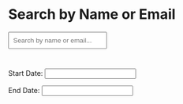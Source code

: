 <!DOCTYPE html>
<html lang="en">
<head>
  <meta charset="UTF-8">
  <meta name="viewport" content="width=device-width, initial-scale=1.0">
  <title>Search Example</title>
  <style>
    /* Simple styling for the list and search input */
    #search-input {
      width: 200px;
      padding: 8px;
      margin-bottom: 20px;
    }
    #results {
      margin-top: 20px;
      list-style-type: none;
      padding: 0;
    }
    #results li {
      padding: 5px;
      border: 1px solid #ddd;
      margin-bottom: 5px;
    }
  </style>
</head>
<body>

  <h1>Search by Name or Email</h1>

  <input type="text" id="search-input" placeholder="Search by name or email..." />
  
  <ul id="results"></ul>

  <script>
    // Data to be validated and searched
    const data = [
      { name: 'John Doe', email: 'john@example.com' },
      { name: 'Jane Smith', email: 'jane@example.com' },
      { name: 'John Doe', email: 'john@example.com' }, // Duplicate
      { name: '', email: 'invalid@example.com' }, // Invalid name
      { name: 'Alice', email: 'bob@example.com' },
      { name: 'John Doe', email: 'unique@example.com' }
    ];

    // Step 1: Validate the data
    function validateData(arr) {
      const nameSet = new Set();
      const emailSet = new Set();
      const result = [];
      let invalidCount = 0;
      let duplicateCount = 0;

      arr.forEach((item) => {
        const { name, email } = item;

        if (!name || !email || typeof name !== 'string' || typeof email !== 'string') {
          invalidCount++;
        } else {
          if (nameSet.has(name) || emailSet.has(email)) {
            duplicateCount++;
          } else {
            nameSet.add(name);
            emailSet.add(email);
            result.push(item);
          }
        }
      });

      return { result, invalidCount, duplicateCount };
    }

    // Step 2: Search function
    function searchItems(validItems, searchTerm) {
      if (searchTerm.length < 2) {
        return validItems; // Return full list if search term is less than 2 characters
      }
      
      // Filter items based on name or email matching the search term
      return validItems.filter(item => 
        item.name.toLowerCase().includes(searchTerm.toLowerCase()) ||
        item.email.toLowerCase().includes(searchTerm.toLowerCase())
      );
    }

    // Step 3: Handle input event
    const { result: validItems } = validateData(data); // Get validated items
    const searchInput = document.getElementById('search-input');
    const resultsContainer = document.getElementById('results');

    searchInput.addEventListener('input', (event) => {
      const searchTerm = event.target.value; // Get search term from input field
      const filteredResults = searchItems(validItems, searchTerm); // Filter based on search

      // Clear previous results
      resultsContainer.innerHTML = '';

      // Display filtered results
      filteredResults.forEach(item => {
        const listItem = document.createElement('li');
        listItem.textContent = `Name: ${item.name}, Email: ${item.email}`;
        resultsContainer.appendChild(listItem);
      });
    });
  </script>

</body>
</html>

<!DOCTYPE html>
<html lang="en">
<head>
    <meta charset="UTF-8">
    <meta name="viewport" content="width=device-width, initial-scale=1.0">
    <title>Date Picker</title>
    <link rel="stylesheet" href="https://cdnjs.cloudflare.com/ajax/libs/flatpickr/4.6.9/flatpickr.min.css">
</head>
<body>

<label for="startDate">Start Date:</label>
<input type="text" id="startDate">

<label for="endDate">End Date:</label>
<input type="text" id="endDate">

<script src="https://cdnjs.cloudflare.com/ajax/libs/flatpickr/4.6.9/flatpickr.min.js"></script>
<script>
// Initialize flatpickr
document.addEventListener('DOMContentLoaded', function() {
    // Get today's date and 1 week ago date
    const today = new Date();
    const oneWeekAgo = new Date(today);
    oneWeekAgo.setDate(today.getDate() - 7);

    // Set default values for the input fields
    const startDateInput = document.getElementById('startDate');
    const endDateInput = document.getElementById('endDate');

    // Initialize startDate picker with default value (1 week ago)
    flatpickr(startDateInput, {
        defaultDate: oneWeekAgo,
        onChange: function(selectedDates, dateStr, instance) {
            const startDate = new Date(selectedDates[0]);
            const endDate = new Date(endDateInput.value);

            // Ensure startDate is at least 1 day before endDate
            if (startDate >= endDate) {
                endDateInput.value = formatDate(new Date(startDate.getTime() + 86400000)); // Add 1 day
            }
        }
    });

    // Initialize endDate picker with default value (today)
    flatpickr(endDateInput, {
        defaultDate: today,
        onChange: function(selectedDates, dateStr, instance) {
            const endDate = new Date(selectedDates[0]);
            const startDate = new Date(startDateInput.value);

            // Ensure endDate is at least 1 day after startDate
            if (endDate <= startDate) {
                startDateInput.value = formatDate(new Date(endDate.getTime() - 86400000)); // Subtract 1 day
            }
        }
    });

    // Function to format date to YYYY-MM-DD
    function formatDate(date) {
        const year = date.getFullYear();
        const month = String(date.getMonth() + 1).padStart(2, '0');
        const day = String(date.getDate()).padStart(2, '0');
        return `${year}-${month}-${day}`;
    }
});
</script>

</body>
</html>

